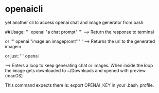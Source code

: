 # openaicli
yet another cli to access openai chat and image generator from bash


##Usage:
'''
openai "a chat prompt"
'''
--> Return the response to terminal

or
'''
openai "image:an imagepromt"
'''
--> Returns the url to the generated imagem

or just:
'''
openai

--> Enters a loop to keep generating chat or images. When inside the loop the image gets downloaded to ~/Downloads and opened with preview (macOS)

This command expects there is:
export OPENAI_KEY
in your .bash_profile.
